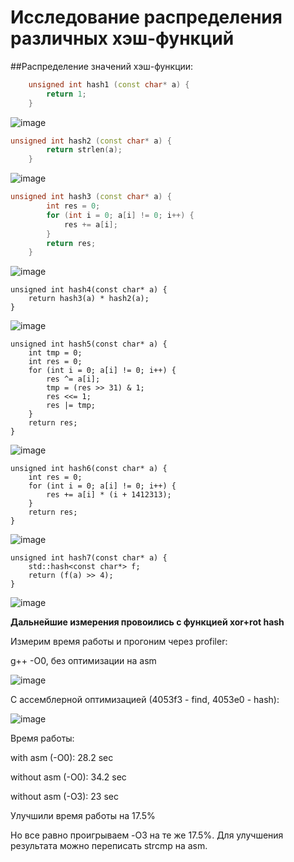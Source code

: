 # Исследование распределения различных хэш-функций

##Распределение значений хэш-функции:
```cpp
	unsigned int hash1 (const char* a) {
        return 1;
    }
```
![image](gnuplot/output_0.jpeg "const")


```cpp
unsigned int hash2 (const char* a) {
        return strlen(a);
    }
```
![image](gnuplot/output_1.jpeg "strlen")

```cpp
unsigned int hash3 (const char* a) {
        int res = 0;
        for (int i = 0; a[i] != 0; i++) {
            res += a[i];
        }
        return res;
    }
```

![image](gnuplot/output_2.jpeg "ascii sum")


    unsigned int hash4(const char* a) {
        return hash3(a) * hash2(a);
    }

![image](gnuplot/output_3.jpeg "ascii sum * strlen")

    unsigned int hash5(const char* a) {
        int tmp = 0;
        int res = 0;
        for (int i = 0; a[i] != 0; i++) {
            res ^= a[i];
            tmp = (res >> 31) & 1;
            res <<= 1;
            res |= tmp;
        }
        return res;
    }

![image](gnuplot/output_4.jpeg "xor+rot hash")

    unsigned int hash6(const char* a) {
        int res = 0;
        for (int i = 0; a[i] != 0; i++) {
            res += a[i] * (i + 1412313);
        }
        return res;
    }

![image](gnuplot/output_5.jpeg)

    unsigned int hash7(const char* a) {
        std::hash<const char*> f;
        return (f(a) >> 4);
    }

![image](gnuplot/output_6.jpeg "std::hash")


 **Дальнейшие измерения провоились с функцией xor+rot hash**

 Измерим время работы и прогоним через profiler:

 g++ -O0, без оптимизации на asm

![image](results_profiler/cpp_prof.png) 

 С ассемблерной оптимизацией (4053f3 - find, 4053e0 - hash):
 
![image](results_profiler/asm_prof.png) 

Время работы:

with asm (-O0):    28.2 sec

without asm (-O0): 34.2 sec

without asm (-O3): 23 sec

Улучшили время работы на 17.5%

Но все равно проигрываем -O3 на те же 17.5%. Для улучшения результата можно переписать strcmp на asm.